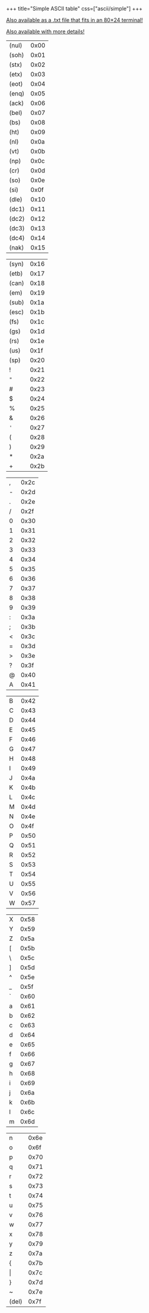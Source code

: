 +++
title="Simple ASCII table"
css=["ascii/simple"]
+++

[Also available as a .txt file that fits in an 80×24 terminal!](/ascii/simple.txt)

[Also available with more details!](../)

|      |      |
|------|------|
|(nul) | 0x00 |
|(soh) | 0x01 |
|(stx) | 0x02 |
|(etx) | 0x03 |
|(eot) | 0x04 |
|(enq) | 0x05 |
|(ack) | 0x06 |
|(bel) | 0x07 |
|(bs)  | 0x08 |
|(ht)  | 0x09 |
|(nl)  | 0x0a |
|(vt)  | 0x0b |
|(np)  | 0x0c |
|(cr)  | 0x0d |
|(so)  | 0x0e |
|(si)  | 0x0f |
|(dle) | 0x10 |
|(dc1) | 0x11 |
|(dc2) | 0x12 |
|(dc3) | 0x13 |
|(dc4) | 0x14 |
|(nak) | 0x15 |

|      |      |
|------|------|
|(syn) | 0x16 |
|(etb) | 0x17 |
|(can) | 0x18 |
|(em)  | 0x19 |
|(sub) | 0x1a |
|(esc) | 0x1b |
|(fs)  | 0x1c |
|(gs)  | 0x1d |
|(rs)  | 0x1e |
|(us)  | 0x1f |
|(sp)  | 0x20 |
|!     | 0x21 |
|`"`   | 0x22 |
|#     | 0x23 |
|$     | 0x24 |
|%     | 0x25 |
|&     | 0x26 |
|`'`   | 0x27 |
|(     | 0x28 |
|)     | 0x29 |
|\*    | 0x2a |
|+     | 0x2b |

|      |      |
|------|------|
|,     | 0x2c |
|-     | 0x2d |
|.     | 0x2e |
|/     | 0x2f |
|0     | 0x30 |
|1     | 0x31 |
|2     | 0x32 |
|3     | 0x33 |
|4     | 0x34 |
|5     | 0x35 |
|6     | 0x36 |
|7     | 0x37 |
|8     | 0x38 |
|9     | 0x39 |
|:     | 0x3a |
|;     | 0x3b |
|<     | 0x3c |
|=     | 0x3d |
|>     | 0x3e |
|?     | 0x3f |
|@     | 0x40 |
|A     | 0x41 |

|      |      |
|------|------|
|B     | 0x42 |
|C     | 0x43 |
|D     | 0x44 |
|E     | 0x45 |
|F     | 0x46 |
|G     | 0x47 |
|H     | 0x48 |
|I     | 0x49 |
|J     | 0x4a |
|K     | 0x4b |
|L     | 0x4c |
|M     | 0x4d |
|N     | 0x4e |
|O     | 0x4f |
|P     | 0x50 |
|Q     | 0x51 |
|R     | 0x52 |
|S     | 0x53 |
|T     | 0x54 |
|U     | 0x55 |
|V     | 0x56 |
|W     | 0x57 |

|      |      |
|------|------|
|X     | 0x58 |
|Y     | 0x59 |
|Z     | 0x5a |
|[     | 0x5b |
|\\    | 0x5c |
|]     | 0x5d |
|^     | 0x5e |
|\_    | 0x5f |
|\`    | 0x60 |
|a     | 0x61 |
|b     | 0x62 |
|c     | 0x63 |
|d     | 0x64 |
|e     | 0x65 |
|f     | 0x66 |
|g     | 0x67 |
|h     | 0x68 |
|i     | 0x69 |
|j     | 0x6a |
|k     | 0x6b |
|l     | 0x6c |
|m     | 0x6d |

|      |      |
|------|------|
|n     | 0x6e |
|o     | 0x6f |
|p     | 0x70 |
|q     | 0x71 |
|r     | 0x72 |
|s     | 0x73 |
|t     | 0x74 |
|u     | 0x75 |
|v     | 0x76 |
|w     | 0x77 |
|x     | 0x78 |
|y     | 0x79 |
|z     | 0x7a |
|{     | 0x7b |
|\|    | 0x7c |
|}     | 0x7d |
|~     | 0x7e |
|(del) | 0x7f |
